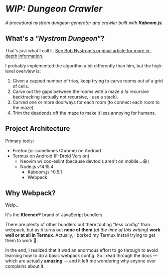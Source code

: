 # *WIP: Dungeon Crawler*

*A procedural nystrom dungeon generator and crawler built with **Kaboom.js**.* 

## What's a *"Nystrom Dungeon"*?

That's just what I call it. [See Bob Nystrom's original article for more in-depth information.](http://journal.stuffwithstuff.com/2014/12/21/rooms-and-mazes/)

I probably implemented the algorithm a bit differently than him, but the high-level overview is:

1. Given a capped number of tries, keep trying to carve rooms out of a grid of cells.
2. Carve out the gaps between the rooms with a maze *à la* recursive backtracking (actually not recursive, I use a stack).
3. Carved one or more doorways for each room (to connect each room to the maze).
4. Trim the deadends off the maze to make it less annoying for humans.

## Project Architecture

Primary tools: 

* Firefox (or sometimes Chrome) on Android
* Termux on Android (F-Droid Version)
    * Neovim w/ coc-eslint (because devtools aren't on mobile...😭)
    * Node.js v14.15.4
        * Kaboom.js ^0.5.1
        * Webpack

## Why Webpack?

Welp...

It's the **Kleenex®** brand of JavaScript bundlers. 

There are plenty of other bundlers out there touting "less config" than webpack, but as it turns out **none of them** *(at the time of this writing)* **work well or at all in Termux**. Actually, I borked my Termux install trying to get them to work 😤. 

In the end, I realized that it wad an enormous effort to go through to avoid learning how to do a basic webpack config. So I read through the docs — which are actually **amazing** — and it left me wondering why anyone ever complains about it. 
